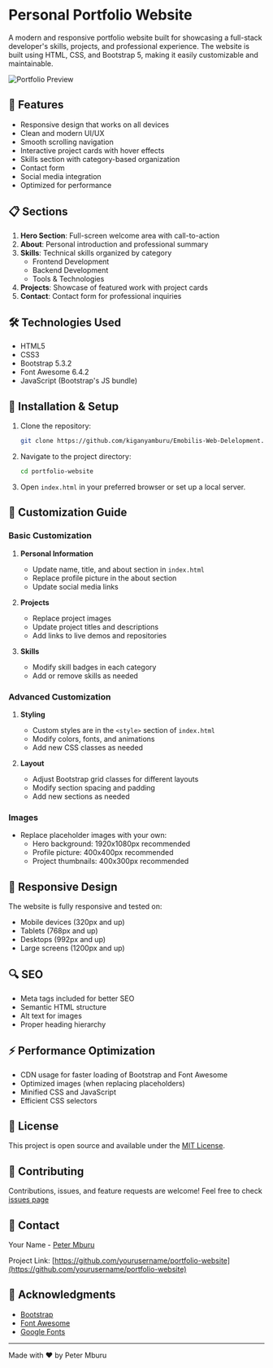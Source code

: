 # Personal Portfolio Website

A modern and responsive portfolio website built for showcasing a full-stack developer's skills, projects, and professional experience. The website is built using HTML, CSS, and Bootstrap 5, making it easily customizable and maintainable.

![Portfolio Preview](/api/placeholder/800/400)

## 🚀 Features

- Responsive design that works on all devices
- Clean and modern UI/UX
- Smooth scrolling navigation
- Interactive project cards with hover effects
- Skills section with category-based organization
- Contact form
- Social media integration
- Optimized for performance

## 📋 Sections

1. **Hero Section**: Full-screen welcome area with call-to-action
2. **About**: Personal introduction and professional summary
3. **Skills**: Technical skills organized by category
   - Frontend Development
   - Backend Development
   - Tools & Technologies
4. **Projects**: Showcase of featured work with project cards
5. **Contact**: Contact form for professional inquiries

## 🛠️ Technologies Used

- HTML5
- CSS3
- Bootstrap 5.3.2
- Font Awesome 6.4.2
- JavaScript (Bootstrap's JS bundle)

## 🔧 Installation & Setup

1. Clone the repository:
   ```bash
   git clone https://github.com/kiganyamburu/Emobilis-Web-Delelopment.git
   ```

2. Navigate to the project directory:
   ```bash
   cd portfolio-website
   ```

3. Open `index.html` in your preferred browser or set up a local server.

## 📝 Customization Guide

### Basic Customization

1. **Personal Information**
   - Update name, title, and about section in `index.html`
   - Replace profile picture in the about section
   - Update social media links

2. **Projects**
   - Replace project images
   - Update project titles and descriptions
   - Add links to live demos and repositories

3. **Skills**
   - Modify skill badges in each category
   - Add or remove skills as needed

### Advanced Customization

1. **Styling**
   - Custom styles are in the `<style>` section of `index.html`
   - Modify colors, fonts, and animations
   - Add new CSS classes as needed

2. **Layout**
   - Adjust Bootstrap grid classes for different layouts
   - Modify section spacing and padding
   - Add new sections as needed

### Images
- Replace placeholder images with your own:
  - Hero background: 1920x1080px recommended
  - Profile picture: 400x400px recommended
  - Project thumbnails: 400x300px recommended

## 📱 Responsive Design

The website is fully responsive and tested on:
- Mobile devices (320px and up)
- Tablets (768px and up)
- Desktops (992px and up)
- Large screens (1200px and up)

## 🔍 SEO

- Meta tags included for better SEO
- Semantic HTML structure
- Alt text for images
- Proper heading hierarchy

## ⚡ Performance Optimization

- CDN usage for faster loading of Bootstrap and Font Awesome
- Optimized images (when replacing placeholders)
- Minified CSS and JavaScript
- Efficient CSS selectors

## 📄 License

This project is open source and available under the [MIT License](LICENSE).

## 🤝 Contributing

Contributions, issues, and feature requests are welcome! Feel free to check [issues page](https://github.com/kiganyamburu/Emobilis-Web-Delelopment/tree/branch-2/Html%20css%20basic/Portfolio.)

## 📧 Contact

Your Name - [Peter Mburu](mburukiganya@email.com)

Project Link: [https://github.com/yourusername/portfolio-website](https://github.com/yourusername/portfolio-website)

## 🙏 Acknowledgments

- [Bootstrap](https://getbootstrap.com)
- [Font Awesome](https://fontawesome.com)
- [Google Fonts](https://fonts.google.com)

---
Made with ❤️ by Peter Mburu